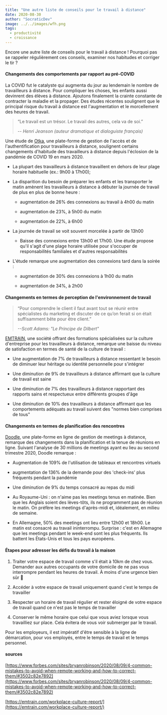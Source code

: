 ```yaml
---
title: "Une autre liste de conseils pour le travail à distance"
date: 2020-08-30
author: "SocraticDev"
image: ../../images/wfh.png
tags:
  - productivité
  - croissance
---
```


Encore une autre liste de conseils pour le travail à distance ! Pourquoi pas se rappeler régulièrement ces conseils, examiner nos habitudes et corriger le tir ?

#### Changements des comportements par rapport au pré-COVID

La COVID fut le catalyste qui augmenta du jour au lendemain le nombre de travailleurs à distance. Pour compliquer les choses, les enfants aussi devinrent des élèves à distance. Ajoutons finalement la crainte constante de contracter la maladie et la propager. Des études récentes soulignent que le principal risque du travail à distance est l'augmentation et le morcellement des heures de travail.

> “Le travail est un trésor. Le travail des autres, cela va de soi.”
>
> <cite>-- Henri Jeanson (auteur dramatique et dialoguiste français)</cite>

Une étude de [Otka](https://www.okta.com/), une plate-forme de gestion de l'accès et de l'authentification pour travailleurs à distance, soulignent certains changements d'habitude des travailleurs à distance depuis l'éclosion de la pandémie de COVID 19 en mars 2020.

- La plupart des travailleurs à distance travaillent en dehors de leur plage horaire habituelle (ex.: 9h00 à 17h00);

- La disparition du besoin de préparer les enfants et les transporter le matin amènent les travailleurs à distance à débuter la journée de travail de plus en plus de bonne heure :

  - augmentation de 26% des connexions au travail à 4h00 du matin

  - augmentation de 23%, à 5h00 du matin

  - augmentation de 22%, à 6h00

- La journée de travail se voit souvent morcelée à partir de 13h00

  - Baisse des connexions entre 13h00 et 17h00. Une étude propose qu'il s'agit d'une plage horaire utilisée pour s'occuper de responsabilités familiales et d'autres responsabilités

- L'étude remarque une augmentation des connexions tard dans la soirée :

  - augmentation de 30% des connexions à 1h00 du matin

  - augmentation de 34%, à 2h00

#### Changements en termes de perception de l'environnement de travail

> “Pour comprendre le client il faut avant tout se réunir entre spécialistes du marketing et discuter de ce qu’on ferait si on était suffisamment bête pour être client.”
>
> <cite>--Scott Adams: "Le Principe de Dilbert"</cite>

[EMTRAIN](https://emtrain.com/workplace-culture-report/), une société offrant des formations spécialisées sur la culture d'entreprise pour les travailleurs à distance, remarque une baisse du niveau de satisfaction en termes de santé de la culture de travail :

- Une augmentation de 7% de travailleurs à distance ressentant le besoin de diminuer leur héritage ou identité personnelle pour s'intégrer

- Une diminution de 9% de travailleurs à distance affirmant que la culture de travail est saine

- Une diminution de 7% des travailleurs à distance rapportant des rapports sains et respectueux entre différents groupes d'âge

- Une diminution de 10% des travailleurs à distance affirmant que les comportements adéquats au travail suivent des "normes bien comprises de tous"

#### Changements en termes de planification des rencontres

[Doodle](https://doodle.com), une plate-forme en ligne de gestion de meetings à distance, remarque des changements dans la planification et la tenue de réunions en ligne. Suivant l'analyse de 30 millions de meetings ayant eu lieu au second trimestre 2020, Doodle remarque :

- Augmentation de 109% de l'utilisation de tableaux et rencontres virtuels

- augmentation de 136% de la demande pour des 'check-ins' plus fréquents pendant la pandémie

- Une diminution de 9% du temps consacré au repas du midi

- Au Royaume-Uni : on n'aime pas les meetings tenus en matinée. Bien que les Anglais soient des lèves-tôts, ils ne programment pas de réunion le matin. On préfère les meetings d'après-midi et, idéalement, en milieu de semaine.

- En Allemagne, 50% des meetings ont lieu entre 12h00 et 18h00. Le matin est consacré au travail ininterrompu. Surprise : c'est en Allemagne que les meetings pendant le week-end sont les plus fréquents. Ils battent les États-Unis et tous les pays européens.

#### Étapes pour adresser les défis du travail à la maison

1. Traiter votre espace de travail comme s'il était à 10km de chez vous. Demander aux autres occupants de votre domicile de ne pas vous interrompre pendant les heures de travail. À moins d'une urgence bien sûr 🚨

2. Accéder à votre espace de travail uniquement quand c'est le temps de travailler

3. Respecter un horaire de travail régulier et rester éloigné de votre espace de travail quand ce n'est pas le temps de travailler

4. Conserver le même horaire que celui que vous aviez lorsque vous travailliez sur place. Cela évitera de vous voir submerger par le travail.

Pour les employeurs, il est impératif d'être sensible à la ligne de démarcation, pour vos employés, entre le temps de travail et le temps personnel.

#### sources

[https://www.forbes.com/sites/bryanrobinson/2020/08/09/4-common-mistakes-to-avoid-when-remote-working-and-how-to-correct-them/#3502c82e7892](https://www.forbes.com/sites/bryanrobinson/2020/08/09/4-common-mistakes-to-avoid-when-remote-working-and-how-to-correct-them/#3502c82e7892)

[https://emtrain.com/workplace-culture-report/](https://emtrain.com/workplace-culture-report/)
